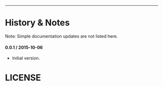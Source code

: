 
---------------------------------------

History & Notes
================
Note: Simple documentation updates are not listed here.

#### 0.0.1 / 2015-10-06
* Initial version.

LICENSE
=======

